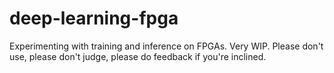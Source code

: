 # deep-learning-fpga
Experimenting with training and inference on FPGAs. Very WIP. Please don't use, please don't judge, please do feedback if you're inclined.
